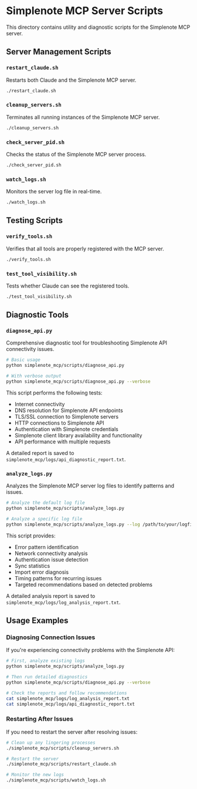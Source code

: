 # Simplenote MCP Server Scripts

This directory contains utility and diagnostic scripts for the Simplenote MCP server.

## Server Management Scripts

### `restart_claude.sh`
Restarts both Claude and the Simplenote MCP server.

```bash
./restart_claude.sh
```

### `cleanup_servers.sh`
Terminates all running instances of the Simplenote MCP server.

```bash
./cleanup_servers.sh
```

### `check_server_pid.sh`
Checks the status of the Simplenote MCP server process.

```bash
./check_server_pid.sh
```

### `watch_logs.sh`
Monitors the server log file in real-time.

```bash
./watch_logs.sh
```

## Testing Scripts

### `verify_tools.sh`
Verifies that all tools are properly registered with the MCP server.

```bash
./verify_tools.sh
```

### `test_tool_visibility.sh`
Tests whether Claude can see the registered tools.

```bash
./test_tool_visibility.sh
```

## Diagnostic Tools

### `diagnose_api.py`
Comprehensive diagnostic tool for troubleshooting Simplenote API connectivity issues.

```bash
# Basic usage
python simplenote_mcp/scripts/diagnose_api.py

# With verbose output
python simplenote_mcp/scripts/diagnose_api.py --verbose
```

This script performs the following tests:
- Internet connectivity
- DNS resolution for Simplenote API endpoints
- TLS/SSL connection to Simplenote servers
- HTTP connections to Simplenote API
- Authentication with Simplenote credentials
- Simplenote client library availability and functionality
- API performance with multiple requests

A detailed report is saved to `simplenote_mcp/logs/api_diagnostic_report.txt`.

### `analyze_logs.py`
Analyzes the Simplenote MCP server log files to identify patterns and issues.

```bash
# Analyze the default log file
python simplenote_mcp/scripts/analyze_logs.py

# Analyze a specific log file
python simplenote_mcp/scripts/analyze_logs.py --log /path/to/your/logfile.log
```

This script provides:
- Error pattern identification
- Network connectivity analysis
- Authentication issue detection
- Sync statistics
- Import error diagnosis
- Timing patterns for recurring issues
- Targeted recommendations based on detected problems

A detailed analysis report is saved to `simplenote_mcp/logs/log_analysis_report.txt`.

## Usage Examples

### Diagnosing Connection Issues
If you're experiencing connectivity problems with the Simplenote API:

```bash
# First, analyze existing logs
python simplenote_mcp/scripts/analyze_logs.py

# Then run detailed diagnostics
python simplenote_mcp/scripts/diagnose_api.py --verbose

# Check the reports and follow recommendations
cat simplenote_mcp/logs/log_analysis_report.txt
cat simplenote_mcp/logs/api_diagnostic_report.txt
```

### Restarting After Issues
If you need to restart the server after resolving issues:

```bash
# Clean up any lingering processes
./simplenote_mcp/scripts/cleanup_servers.sh

# Restart the server
./simplenote_mcp/scripts/restart_claude.sh

# Monitor the new logs
./simplenote_mcp/scripts/watch_logs.sh
```